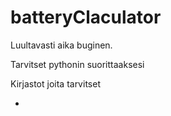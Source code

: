 # batteryClaculator
Luultavasti aika buginen. 

Tarvitset pythonin suorittaaksesi

Kirjastot joita tarvitset

-
